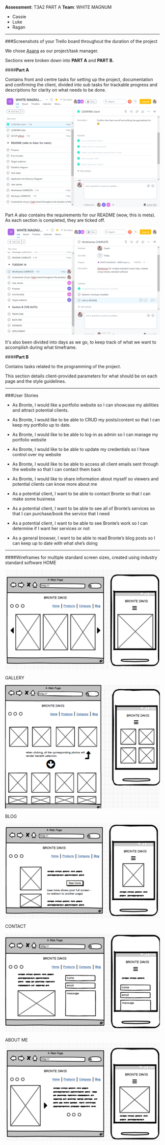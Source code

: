 **Assessment**: T3A2 PART A
**Team**: WHITE MAGNUM 
- Cassie
- Luke
- Ragan

***

###Screenshots of your Trello board throughout the duration of the project

We chose [Asana](https://app.asana.com/0/1155724488391785/list) as our project/task manager.

Sections were broken down into **PART A** and **PART B.**

####**Part A** 

Contains front and centre tasks for setting up the project, documentation and confirming the client, divided into sub tasks for trackable progress and descriptions for clarity on what needs to be done.

![](./asana_1.png)

Part A also contains the requirements for our README (wow, this is meta). As each section is completed, they are ticked off.

![](./asana2.png)

It's also been divided into days as we go, to keep track of what we want to accomplish during what timeframe.

####**Part B** 

Contains tasks related to the programming of the project.

This section details client-provided parameters for what should be on each page and the style guidelines.

***

###User Stories

- As Bronte, I would like a portfolio website so I can showcase my abilities and attract potential clients. 

- As Bronte, I would like to be able to CRUD my posts/content so that I can keep my portfolio up to date. 

- As Bronte, I would like to be able to log-in as admin so I can manage my portfolio website 

- As Bronte, I would like to be able to update my credentials so I have control over my website

- As Bronte, I would like to be able to access all client emails sent through the website so that I can contact them back

- As Bronte, I would like to share information about myself so viewers and potential clients can know more about me

- As a potential client, I want to be able to contact Bronte so that I can make some business

- As a potential client, I want to be able to see all of Bronte’s services so that I can purchase/book the service that I need


- As a potential client, I want to be able to see Bronte’s work so I can determine if I want her services or not

- As a general browser, I want to be able to read Bronte’s blog posts so I can keep up to date with what she’s doing


***

####Wireframes for multiple standard screen sizes, created using industry standard software
HOME

![](./home.png)

GALLERY

![](./gallery.png)

BLOG

![](./blog.png)

CONTACT

![](./contact.png)

ABOUT ME
![](./about_me.png)